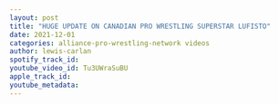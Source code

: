 ```yaml
---
layout: post
title: "HUGE UPDATE ON CANADIAN PRO WRESTLING SUPERSTAR LUFISTO"
date: 2021-12-01
categories: alliance-pro-wrestling-network videos
author: lewis-carlan
spotify_track_id: 
youtube_video_id: Tu3UWraSuBU
apple_track_id: 
youtube_metadata: 
---
```


